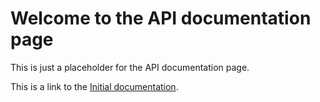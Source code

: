 # Welcome to the API documentation page

This is just a placeholder for the API documentation page.

This is a link to the [Initial documentation](/documentation/index.md).